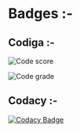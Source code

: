 # Badges :- 


## Codiga :- 

   ![Code score](https://api.codiga.io/project/31654/score/svg)
         
         
   ![Code grade](https://api.codiga.io/project/31654/status/svg)
   
   
## Codacy :- 

   [![Codacy Badge](https://app.codacy.com/project/badge/Grade/5586276311c74e27b5b94c716b9619ad)](https://www.codacy.com/gh/Indrajith-07/M2_EmbeddedSystems/dashboard?utm_source=github.com&amp;utm_medium=referral&amp;utm_content=Indrajith-07/M2_EmbeddedSystems&amp;utm_campaign=Badge_Grade)
